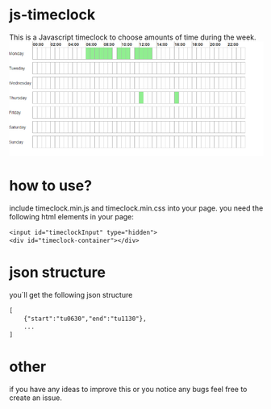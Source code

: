 # js-timeclock
This is a Javascript timeclock to choose amounts of time during the week.
![Example Image](https://raw.githubusercontent.com/jo2/js-timeclock/readme/resources/timeclock.PNG)
# how to use?
include timeclock.min.js and timeclock.min.css into your page.
you need the following html elements in your page:
```
<input id="timeclockInput" type="hidden">
<div id="timeclock-container"></div>
```
# json structure
you´ll get the following json structure
```
[
    {"start":"tu0630","end":"tu1130"},
    ...
]
```
# other
if you have any ideas to improve this or you notice any bugs feel free to create an issue.
